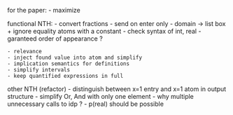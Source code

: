 
for the paper:
    - maximize

functional NTH:
    - convert fractions
    - send on enter only
    - domain -> list box + ignore equality atoms with a constant
    - check syntax of int, real
    - garanteed order of appearance ?

    - relevance
    - inject found value into atom and simplify
    - implication semantics for definitions
    - simplify intervals
    - keep quantified expressions in full

other NTH (refactor)
    - distinguish between x=1 entry and x=1 atom in output structure
    - simplify Or, And with only one element
    - why multiple unnecessary calls to idp ?
    - p(real) should be possible